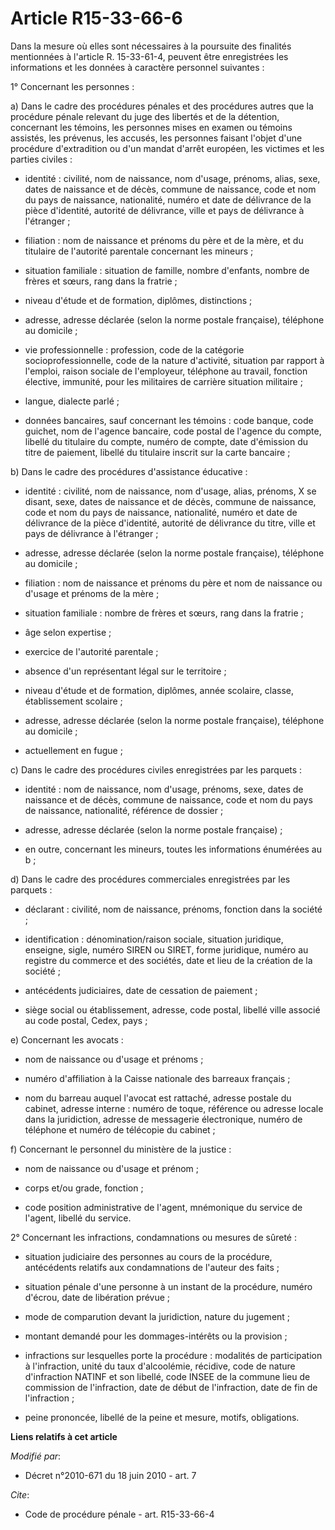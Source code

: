 # Article R15-33-66-6

Dans la mesure où elles sont nécessaires à la poursuite des finalités mentionnées à l'article R. 15-33-61-4, peuvent être
enregistrées les informations et les données à caractère personnel suivantes : 

1° Concernant les personnes : 

a) Dans le cadre des procédures pénales et des procédures autres que la procédure pénale relevant du juge des libertés et de
la détention, concernant les témoins, les personnes mises en examen ou témoins assistés, les prévenus, les accusés, les
personnes faisant l'objet d'une procédure d'extradition ou d'un mandat d'arrêt européen, les victimes et les parties
civiles :

- identité : civilité, nom de naissance, nom d'usage, prénoms, alias, sexe, dates de naissance et de décès, commune de
naissance, code et nom du pays de naissance, nationalité, numéro et date de délivrance de la pièce d'identité, autorité de
délivrance, ville et pays de délivrance à l'étranger ;

- filiation : nom de naissance et prénoms du père et de la mère, et du titulaire de l'autorité parentale concernant les
mineurs ;

- situation familiale : situation de famille, nombre d'enfants, nombre de frères et sœurs, rang dans la fratrie ;

- niveau d'étude et de formation, diplômes, distinctions ;

- adresse, adresse déclarée (selon la norme postale française), téléphone au domicile ;

- vie professionnelle : profession, code de la catégorie socioprofessionnelle, code de la nature d'activité, situation par
rapport à l'emploi, raison sociale de l'employeur, téléphone au travail, fonction élective, immunité, pour les militaires de
carrière situation militaire ;

- langue, dialecte parlé ;

- données bancaires, sauf concernant les témoins : code banque, code guichet, nom de l'agence bancaire, code postal de
l'agence du compte, libellé du titulaire du compte, numéro de compte, date d'émission du titre de paiement, libellé du
titulaire inscrit sur la carte bancaire ; 

b) Dans le cadre des procédures d'assistance éducative :

- identité : civilité, nom de naissance, nom d'usage, alias, prénoms, X se disant, sexe, dates de naissance et de décès,
commune de naissance, code et nom du pays de naissance, nationalité, numéro et date de délivrance de la pièce d'identité,
autorité de délivrance du titre, ville et pays de délivrance à l'étranger ;

- adresse, adresse déclarée (selon la norme postale française), téléphone au domicile ;

- filiation : nom de naissance et prénoms du père et nom de naissance ou d'usage et prénoms de la mère ;

- situation familiale : nombre de frères et sœurs, rang dans la fratrie ;

- âge selon expertise ;

- exercice de l'autorité parentale ;

- absence d'un représentant légal sur le territoire ;

- niveau d'étude et de formation, diplômes, année scolaire, classe, établissement scolaire ;

- adresse, adresse déclarée (selon la norme postale française), téléphone au domicile ;

- actuellement en fugue ; 

c) Dans le cadre des procédures civiles enregistrées par les parquets :

- identité : nom de naissance, nom d'usage, prénoms, sexe, dates de naissance et de décès, commune de naissance, code et nom
du pays de naissance, nationalité, référence de dossier ;

- adresse, adresse déclarée (selon la norme postale française) ;

- en outre, concernant les mineurs, toutes les informations énumérées au b ; 

d) Dans le cadre des procédures commerciales enregistrées par les parquets :

- déclarant : civilité, nom de naissance, prénoms, fonction dans la société ;

- identification : dénomination/raison sociale, situation juridique, enseigne, sigle, numéro SIREN ou SIRET, forme juridique,
numéro au registre du commerce et des sociétés, date et lieu de la création de la société ;

- antécédents judiciaires, date de cessation de paiement ;

- siège social ou établissement, adresse, code postal, libellé ville associé au code postal, Cedex, pays ; 

e) Concernant les avocats :

- nom de naissance ou d'usage et prénoms ;

- numéro d'affiliation à la Caisse nationale des barreaux français ;

- nom du barreau auquel l'avocat est rattaché, adresse postale du cabinet, adresse interne : numéro de toque, référence ou
adresse locale dans la juridiction, adresse de messagerie électronique, numéro de téléphone et numéro de télécopie du
cabinet ; 

f) Concernant le personnel du ministère de la justice :

- nom de naissance ou d'usage et prénom ;

- corps et/ou grade, fonction ;

- code position administrative de l'agent, mnémonique du service de l'agent, libellé du service. 

2° Concernant les infractions, condamnations ou mesures de sûreté :

- situation judiciaire des personnes au cours de la procédure, antécédents relatifs aux condamnations de l'auteur des faits ;

- situation pénale d'une personne à un instant de la procédure, numéro d'écrou, date de libération prévue ;

- mode de comparution devant la juridiction, nature du jugement ;

- montant demandé pour les dommages-intérêts ou la provision ;

- infractions sur lesquelles porte la procédure : modalités de participation à l'infraction, unité du taux d'alcoolémie,
récidive, code de nature d'infraction NATINF et son libellé, code INSEE de la commune lieu de commission de l'infraction,
date de début de l'infraction, date de fin de l'infraction ;

- peine prononcée, libellé de la peine et mesure, motifs, obligations.

**Liens relatifs à cet article**

_Modifié par_:

  - Décret n°2010-671 du 18 juin 2010 - art. 7

_Cite_:

  - Code de procédure pénale - art. R15-33-66-4
